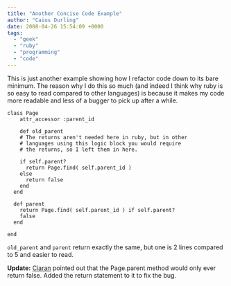```yaml
---
title: "Another Concise Code Example"
author: "Caius Durling"
date: 2008-04-26 15:54:09 +0000
tags:
  - "geek"
  - "ruby"
  - "programming"
  - "code"
---
```


This is just another example showing how I refactor code down to its bare minimum. The reason why I do this so much (and indeed I think why ruby is so easy to read compared to other languages) is because it makes my code more readable and less of a bugger to pick up after a while.


    class Page
        attr_accessor :parent_id
        
        def old_parent
        # The returns aren't needed here in ruby, but in other
        # languages using this logic block you would require
        # the returns, so I left them in here.

        if self.parent?
          return Page.find( self.parent_id )
        else
          return false
        end
      end

      def parent
        return Page.find( self.parent_id ) if self.parent?
        false
      end
    
    end
    
`old_parent` and `parent` return exactly the same, but one is 2 lines compared to 5 and easier to read.

**Update:** [Ciaran](http://ciaranwal.sh/) pointed out that the Page.parent method would only ever return false. Added the return statement to it to fix the bug.

